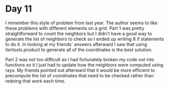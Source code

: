 # Day 11

I remember this style of problem from last year. The author seems to like these problems with different elements on a grid. Part 1 was pretty straightforward to count the neighbors but I didn't have a good way to generate the list of neighbors to check so I ended up writing 8 if statements to do it. In looking at my friends' answers afterward I saw that using itertools.product to generate all of the coordinates is the best solution.


Part 2 was not too difficult as I had fortunately broken my code out into functions so it I just had to update how the neighbors were computed using rays. My friends pointed out afterward that it would be more efficient to precompute the list of coordinates that need to be checked rather than redoing that work each time.